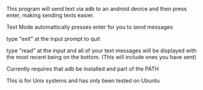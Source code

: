This program will send text via adb to an android device and then press enter, making sending texts easier.

Text Mode automattically presses enter for you to send messages

type "exit" at the input prompt to quit

type "read" at the input and all of your text messages will be displayed with the most recent being on the bottom. (This will include ones you have sent)

Currently requires that adb be installed and part of the PATH

This is for Unix systems and has only been tested on Ubuntu

